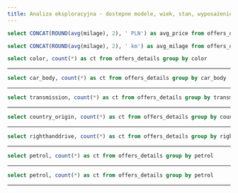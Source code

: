 ```yaml
---
title: Analiza eksploracyjna - dostepne modele, wiek, stan, wyposażenie
---
```


```sql avg_price
select CONCAT(ROUND(avg(milage), 2), ' PLN') as avg_price from offers_details
```

```sql avg_milage
select CONCAT(ROUND(avg(milage), 2), ' km') as avg_milage from offers_details
```


<BigValue 
  data={avg_price} 
  value=avg_price
  title="Przeciętna cena"
/>

<BigValue 
  data={avg_milage} 
  value=avg_milage
  title="Przeciętny przebieg"
/>

```sql colors_query
select color, count(*) as ct from offers_details group by color
```

<BarChart 
    data={colors_query} 
    x=color
    y=ct 
    xAxisTitle=Color
/>

----

```sql car_body_query
select car_body, count(*) as ct from offers_details group by car_body
```

<BarChart 
    data={car_body_query} 
    x=car_body
    y=ct 
    xAxisTitle=car_body
/>


----

```sql transmission_query
select transmission, count(*) as ct from offers_details group by transmission
```

<BarChart 
    data={transmission_query} 
    x=transmission
    y=ct 
    xAxisTitle=transmission
/>

----


```sql country_region
select country_origin, count(*) as ct from offers_details group by country_origin
```

<BarChart 
    data={country_region} 
    x=country_origin
    y=ct 
    xAxisTitle=country
/>

----

```sql righthanddrive_query
select righthanddrive, count(*) as ct from offers_details group by righthanddrive
```

<BarChart 
    data={righthanddrive_query} 
    x=righthanddrive
    y=ct 
    xAxisTitle=righthanddrive
/>

----

```sql petrol_query
select petrol, count(*) as ct from offers_details group by petrol
```

<BarChart 
    data={petrol_query} 
    x=petrol
    y=ct 
    xAxisTitle=petrol
/>

----

```sql petrol_query
select petrol, count(*) as ct from offers_details group by petrol
```

<BarChart 
    data={petrol_query} 
    x=petrol
    y=ct 
    xAxisTitle=petrol
/>

----
